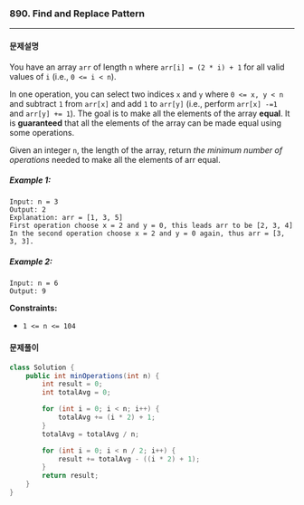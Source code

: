 ### 890. Find and Replace Pattern

---

#### 문제설명

You have an array `arr` of length `n` where `arr[i] = (2 * i) + 1` for all valid values of `i` (i.e., `0 <= i < n`).

In one operation, you can select two indices `x` and `y` where `0 <= x, y < n` and subtract `1` from `arr[x]` and add `1` to `arr[y]` (i.e., perform `arr[x] -=1 `and `arr[y] += 1`). The goal is to make all the elements of the array **equal**. It is **guaranteed** that all the elements of the array can be made equal using some operations.

Given an integer `n`, the length of the array, return *the minimum number of operations* needed to make all the elements of arr equal.

##### Example 1:

```
Input: n = 3
Output: 2
Explanation: arr = [1, 3, 5]
First operation choose x = 2 and y = 0, this leads arr to be [2, 3, 4]
In the second operation choose x = 2 and y = 0 again, thus arr = [3, 3, 3].
```

##### Example 2:

```
Input: n = 6
Output: 9
```

**Constraints:**

- `1 <= n <= 104`

#### 문제풀이

```java
class Solution {
    public int minOperations(int n) {
        int result = 0;
        int totalAvg = 0;

        for (int i = 0; i < n; i++) {
            totalAvg += (i * 2) + 1;
        }
        totalAvg = totalAvg / n;

        for (int i = 0; i < n / 2; i++) {
            result += totalAvg - ((i * 2) + 1);
        }
        return result;
    }
}
```

